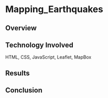 # Mapping_Earthquakes

## Overview

## Technology Involved
HTML, CSS, JavaScript, Leaflet, MapBox

## Results

## Conclusion